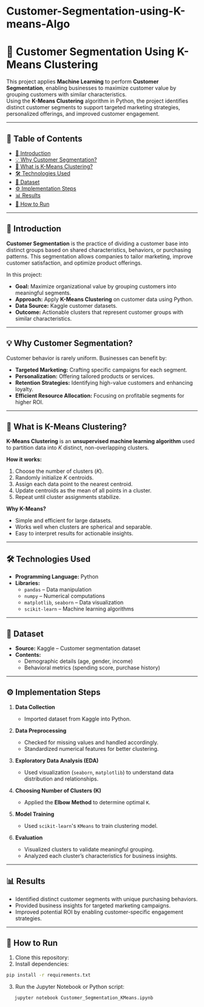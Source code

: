 # Customer-Segmentation-using-K-means-Algo

# 🛒 Customer Segmentation Using K-Means Clustering

This project applies **Machine Learning** to perform **Customer Segmentation**, enabling businesses to maximize customer value by grouping customers with similar characteristics.  
Using the **K-Means Clustering** algorithm in Python, the project identifies distinct customer segments to support targeted marketing strategies, personalized offerings, and improved customer engagement.

---

## 📌 Table of Contents
- [📖 Introduction](#-introduction)
- [💡 Why Customer Segmentation?](#-why-customer-segmentation)
- [🧠 What is K-Means Clustering?](#-what-is-k-means-clustering)
- [🛠️ Technologies Used](#%EF%B8%8F-technologies-used)
- [📂 Dataset](#-dataset)
- [⚙️ Implementation Steps](#%EF%B8%8F-implementation-steps)
- [📊 Results](#-results)
- [🚀 How to Run](#-how-to-run)

---

## 📖 Introduction

**Customer Segmentation** is the practice of dividing a customer base into distinct groups based on shared characteristics, behaviors, or purchasing patterns. This segmentation allows companies to tailor marketing, improve customer satisfaction, and optimize product offerings.

In this project:
- **Goal:** Maximize organizational value by grouping customers into meaningful segments.
- **Approach:** Apply **K-Means Clustering** on customer data using Python.
- **Data Source:** Kaggle customer datasets.
- **Outcome:** Actionable clusters that represent customer groups with similar characteristics.

---

## 💡 Why Customer Segmentation?

Customer behavior is rarely uniform. Businesses can benefit by:
- **Targeted Marketing:** Crafting specific campaigns for each segment.
- **Personalization:** Offering tailored products or services.
- **Retention Strategies:** Identifying high-value customers and enhancing loyalty.
- **Efficient Resource Allocation:** Focusing on profitable segments for higher ROI.

---

## 🧠 What is K-Means Clustering?

**K-Means Clustering** is an **unsupervised machine learning algorithm** used to partition data into *K* distinct, non-overlapping clusters.  

**How it works:**
1. Choose the number of clusters (*K*).
2. Randomly initialize *K* centroids.
3. Assign each data point to the nearest centroid.
4. Update centroids as the mean of all points in a cluster.
5. Repeat until cluster assignments stabilize.

**Why K-Means?**
- Simple and efficient for large datasets.
- Works well when clusters are spherical and separable.
- Easy to interpret results for actionable insights.

---

## 🛠️ Technologies Used

- **Programming Language:** Python  
- **Libraries:**
  - `pandas` – Data manipulation
  - `numpy` – Numerical computations
  - `matplotlib`, `seaborn` – Data visualization
  - `scikit-learn` – Machine learning algorithms

---

## 📂 Dataset

- **Source:** Kaggle – Customer segmentation dataset  
- **Contents:**  
  - Demographic details (age, gender, income)  
  - Behavioral metrics (spending score, purchase history)  

---

## ⚙️ Implementation Steps

1. **Data Collection**
   - Imported dataset from Kaggle into Python.
   
2. **Data Preprocessing**
   - Checked for missing values and handled accordingly.
   - Standardized numerical features for better clustering.

3. **Exploratory Data Analysis (EDA)**
   - Used visualization (`seaborn`, `matplotlib`) to understand data distribution and relationships.

4. **Choosing Number of Clusters (K)**
   - Applied the **Elbow Method** to determine optimal `K`.

5. **Model Training**
   - Used `scikit-learn`'s `KMeans` to train clustering model.

6. **Evaluation**
   - Visualized clusters to validate meaningful grouping.
   - Analyzed each cluster’s characteristics for business insights.

---

## 📊 Results

- Identified distinct customer segments with unique purchasing behaviors.
- Provided business insights for targeted marketing campaigns.
- Improved potential ROI by enabling customer-specific engagement strategies.

---

## 🚀 How to Run

1. Clone this repository:
2. Install dependencies:

```bash
pip install -r requirements.txt
```

3. Run the Jupyter Notebook or Python script:
```bash
   jupyter notebook Customer_Segmentation_KMeans.ipynb
```





